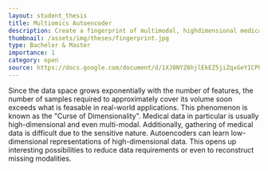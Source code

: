 ```yaml
---
layout: student_thesis
title: Multiomics Autoencoder
description: Create a fingerprint of multimodal, highdimensional medical data
thumbnail: /assets/img/theses/fingerprint.jpg
type: Bachelor & Master
importance: 1
category: open
source: https://docs.google.com/document/d/1XJ0NYZ6hjlEkEZ5jiZqxGeYICPP2c_p0JZRQKQkmLcQ/edit
---
```


Since the data space grows exponentially with the number of features, the number of samples required to approximately cover its volume soon exceeds what is feasable in real-world applications.
This phenomenon is known as the "Curse of Dimensionality".
Medical data in particular is usually high-dimensional and even multi-modal.
Additionally, gathering of medical data is difficult due to the sensitive nature.
Autoencoders can learn low-dimensional representations of high-dimensional data.
This opens up interesting possibilities to reduce data requirements or even to reconstruct missing modalities.
